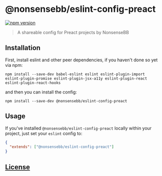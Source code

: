 # @nonsensebb/eslint-config-preact

[![npm version](https://badge.fury.io/js/%40nonsensebb%2Feslint-config-preact.svg)](https://badge.fury.io/js/%40nonsensebb%2Feslint-config-preact)

> A shareable config for Preact projects by NonsenseBB

## Installation

First, install eslint and other peer dependencies, if you haven't done so yet via npm:

```shell
npm install --save-dev babel-eslint eslint eslint-plugin-import eslint-plugin-promise eslint-plugin-jsx-a11y eslint-plugin-react eslint-plugin-react-hooks
```

and then you can install the config:

```shell
npm install --save-dev @nonsensebb/eslint-config-preact
```

## Usage

If you've installed `@nonsensebb/eslint-config-preact` locally within your project, just set your `eslint` config to:

```json
{
  "extends": ["@nonsensebb/eslint-config-preact"]
}
```

## [License](../../LICENSE)
